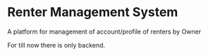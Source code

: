 # Renter Management System
 A platform for management of account/profile of renters by Owner

For till now there is only backend.
